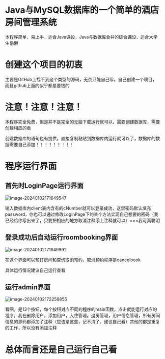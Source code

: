 # Java与MySQL数据库的一个简单的酒店房间管理系统

本程序简单，易上手，适合Java课设，Java与数据库合并的综合课设，适合大学生偷懒

# 创建这个项目的初衷

主要是GitHub上找不到这个类型的源码，无奈只能自己写，自己创建一个项目，而且github上面的似乎都是要钱的

# 注意！注意！注意！

本程序完全免费，但是并不是完全的无脑下载运行就可以，需要创建数据库，需要创建相应的表

创建数据库的语句也有提供，直接复制粘贴到数据库内运行就可以了，数据库的数据需要自己添加！！！！！！！！！

# 程序运行界面

## 首先时LoginPage运行界面

![image-20240102171649547](C:\Users\34503\Desktop\assets\image-20240102171649547.png)

输入数据库内client表内含有的cNumber就可以登录成功，这里密码默认填充password，你也可以通过修改LoginPage下的某个方法实现自己想要的密码（我已经给你写出来了，只要把相应的地方取消注释添上注释就可以）===我可真聪明

## 登录成功后自动运行roombooking界面

![image-20240102171949992](C:\Users\34503\Desktop\assets\image-20240102171949992.png)

在这个界面可以预订房间和查询取消预约，取消预约程序是cancelbook

具体运行情况建议自己运行查看

## 运行admin界面

![image-20240102172256855](C:\Users\34503\Desktop\assets\image-20240102172256855.png)

看图，是13个按钮，每个按钮对应不同的程序的main函数，点击就能运行对应的程序，我在删除用户，添加用户，入住管理，退房管理，用户信息管理，所有房间信息的源码都添加了注释（应该是这些，记不清了，建议自己看）其他的都是重复的工作，所以没有添加注释

# 总体而言还是自己运行自己看
